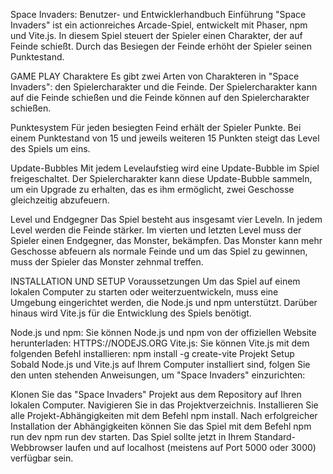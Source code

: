Space Invaders: Benutzer- und Entwicklerhandbuch
Einführung
"Space Invaders" ist ein actionreiches Arcade-Spiel, entwickelt mit Phaser, npm und Vite.js. In diesem Spiel steuert der Spieler einen Charakter, der auf Feinde schießt. Durch das Besiegen der Feinde erhöht der Spieler seinen Punktestand.

GAME PLAY
Charaktere
Es gibt zwei Arten von Charakteren in "Space Invaders": den Spielercharakter und die Feinde. Der Spielercharakter kann auf die Feinde schießen und die Feinde können auf den Spielercharakter schießen.

Punktesystem
Für jeden besiegten Feind erhält der Spieler Punkte. Bei einem Punktestand von 15 und jeweils weiteren 15 Punkten steigt das Level des Spiels um eins.

Update-Bubbles
Mit jedem Levelaufstieg wird eine Update-Bubble im Spiel freigeschaltet. Der Spielercharakter kann diese Update-Bubble sammeln, um ein Upgrade zu erhalten, das es ihm ermöglicht, zwei Geschosse gleichzeitig abzufeuern.

Level und Endgegner
Das Spiel besteht aus insgesamt vier Leveln. In jedem Level werden die Feinde stärker. Im vierten und letzten Level muss der Spieler einen Endgegner, das Monster, bekämpfen. Das Monster kann mehr Geschosse abfeuern als normale Feinde und um das Spiel zu gewinnen, muss der Spieler das Monster zehnmal treffen.

INSTALLATION UND SETUP
Voraussetzungen
Um das Spiel auf einem lokalen Computer zu starten oder weiterzuentwickeln, muss eine Umgebung eingerichtet werden, die Node.js und npm unterstützt. Darüber hinaus wird Vite.js für die Entwicklung des Spiels benötigt.

Node.js und npm: Sie können Node.js und npm von der offiziellen Website herunterladen: HTTPS://NODEJS.ORG
Vite.js: Sie können Vite.js mit dem folgenden Befehl installieren:
npm install -g create-vite
Projekt Setup
Sobald Node.js und Vite.js auf Ihrem Computer installiert sind, folgen Sie den unten stehenden Anweisungen, um "Space Invaders" einzurichten:

Klonen Sie das "Space Invaders" Projekt aus dem Repository auf Ihren lokalen Computer.
Navigieren Sie in das Projektverzeichnis.
Installieren Sie alle Projekt-Abhängigkeiten mit dem Befehl npm install.
Nach erfolgreicher Installation der Abhängigkeiten können Sie das Spiel mit dem Befehl npm run dev npm run dev starten.
Das Spiel sollte jetzt in Ihrem Standard-Webbrowser laufen und auf localhost (meistens auf Port 5000 oder 3000) verfügbar sein.
